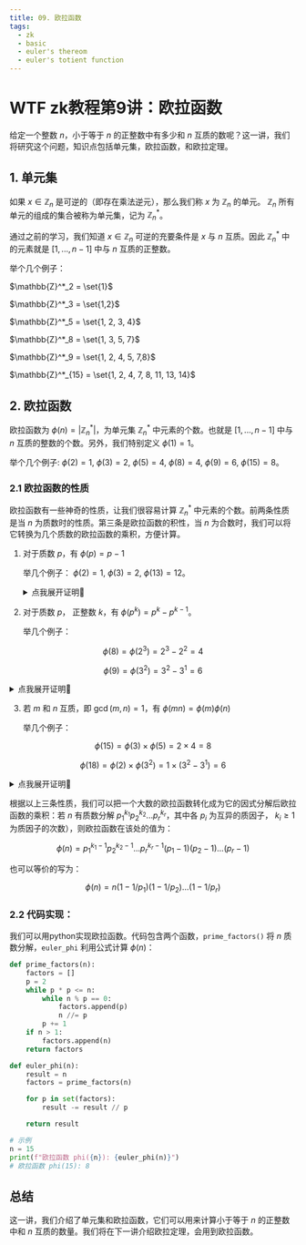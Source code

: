 ```yaml
---
title: 09. 欧拉函数
tags:
  - zk
  - basic
  - euler's thereom
  - euler's totient function 
---
```


# WTF zk教程第9讲：欧拉函数

给定一个整数 $n$，小于等于 $n$ 的正整数中有多少和 $n$ 互质的数呢？这一讲，我们将研究这个问题，知识点包括单元集，欧拉函数，和欧拉定理。

## 1. 单元集

如果 $x \in \mathbb{Z}_n$ 是可逆的（即存在乘法逆元），那么我们称 $x$ 为 $\mathbb{Z}_n$ 的单元。 $\mathbb{Z}_n$ 所有单元的组成的集合被称为单元集，记为 $\mathbb{Z}_n^*$。

通过之前的学习，我们知道 $x \in \mathbb{Z}_n$ 可逆的充要条件是 $x$ 与 $n$ 互质。因此 $\mathbb{Z}_n^*$ 中的元素就是 $[1, ..., n-1]$ 中与 $n$ 互质的正整数。

举个几个例子：

$\mathbb{Z}^*_2 = \set{1}$

$\mathbb{Z}^*_3 = \set{1,2}$

$\mathbb{Z}^*_5 = \set{1, 2, 3, 4}$

$\mathbb{Z}^*_8 = \set{1, 3, 5, 7}$

$\mathbb{Z}^*_9 = \set{1, 2, 4, 5, 7,8}$

$\mathbb{Z}^*_{15} = \set{1, 2, 4, 7, 8, 11, 13, 14}$

## 2. 欧拉函数

欧拉函数为 $\phi(n) = \left| \mathbb{Z}_n^* \right|$，为单元集 $\mathbb{Z}_n^*$ 中元素的个数。也就是 $[1, ..., n-1]$ 中与 $n$ 互质的整数的个数。另外，我们特别定义 $\phi(1) = 1$。

举个几个例子: $\phi(2) = 1$, $\phi(3) = 2$, $\phi(5) = 4$, $\phi(8) = 4$, $\phi(9) = 6$, $\phi(15) = 8$。

### 2.1 欧拉函数的性质

欧拉函数有一些神奇的性质，让我们很容易计算 $\mathbb{Z}_n^*$ 中元素的个数。前两条性质是当 $n$ 为质数时的性质。第三条是欧拉函数的积性，当 $n$ 为合数时，我们可以将它转换为几个质数的欧拉函数的乘积，方便计算。

1. 对于质数 $p$，有 $\phi(p) = p-1$

    举几个例子： $\phi(2) = 1$, $\phi(3)=2$, $\phi(13)=12$。
    <details><summary>点我展开证明👀</summary>
    由于 $p$ 为质数，所以任意 $x \in \mathbb{Z}_p$ 都与 $p$ 互质，也就是 $[1, ..., p-1]$，共 $p-1$ 个元素。
    </details>

2. 对于质数 $p$， 正整数 $k$，有 $\phi(p^k) = p^k - p ^{k-1}$。

    举几个例子： 

$$
\phi(8)= \phi(2^3) = 2^3 - 2^2 = 4
$$

$$
\phi(9)=\phi(3^2) = 3^2 - 3^1 = 6
$$

<details><summary>点我展开证明👀</summary>
在 $[1, ..., p^k]$ 中共有 $p^k$ 个元素。由于 $p$ 为质数，因此其中仅有 $p$ 的倍数 $[p, 2p, 3p, ..., p^k -p, p^k]$ 可以被 $p$ 整除，不与 $p$ 互质。所以，每 $p$ 个数中，仅有 $1$ 个数不与 $p$ 互质，这样的数总共有 $p^k / p = p^{k-1}$ 个。因此，与 $p$ 互质的数共有 $p^k - p ^{k-1}$ 个， $\phi(p^k) = p^k - p ^{k-1}$。
</details>

3. 若 $m$ 和 $n$ 互质，即 $\gcd(m,n)=1$，有 $\phi(mn) = \phi(m)\phi(n)$

    举几个例子： 
    
$$
\phi(15)= \phi(3) \times \phi(5) = 2 \times 4 = 8
$$

$$
\phi(18)= \phi(2) \times \phi(3^2) = 1 \times (3^2 - 3^1) = 6
$$


<details><summary>点我展开证明👀</summary>
我们要证明 ${ \mathbb{Z}_{mn}^* }$ 和 $\mathbb{Z}_m^* \times \mathbb{Z}_n^*$ 存在双射关系，即 ${\mathbb{Z}_{mn}^*}$ 和 $\mathbb{Z}_m^* \times \mathbb{Z}_n^*$ 的元素一一对应，那么他们的元素个数就是相等的。而左边元素的个数是 $\phi(mn)$，右边的是 $\phi(m)\phi(n)$，因此 $\phi(mn) = \phi(m)\phi(n)$。

我们建立一个映射关系 $f: \mathbb{Z}_{mn}^* \to{\mathbb{Z}_m^* \times \mathbb{Z}_n^*}$，它对模 $m$ 和模 $n$ 的余数 $a, b$ 都是唯一确定的，所以这个映射是定义明确的。

**满射**: 由于 $m$ 和 $n$ 互质，通过中国剩余定理，我们知道对于任意的 $(a, b) \in \mathbb{Z}_m^* \times \mathbb{Z}_m^*$，考虑同余方程系统：

$$ 
x \equiv a \pmod{n}
$$

$$
x \equiv b \pmod{m}
$$

，有唯一解 $x$。因此，对于 $\mathbb{Z}_m^* \times \mathbb{Z}_m^*$ 中的任意元素，都存在一个 $x$ 使得 $f(x) = (a, b)$。因此 $f$ 是满射，也就是说映射覆盖了整个集合 $\mathbb{Z}_m^* \times \mathbb{Z}_n^*$。

**单射**: 假设有两个不同的元素 $x_1$ 和 $x_2$。就有 $f(x_1) = f(x_2)$，也就是 

$$
(x_1 \mod n, x_1 \mod m) = (x_2 \mod n, x_2 \mod m)
$$

这意味着 $x_1 \equiv x_2 \pmod{n}$ 且 $x_1 \equiv x_2 \pmod{m}$。因此有 $x_1 \equiv x_2 \pmod{nm}$。因此，$x_1$ 和 $x_2$ 在模 $nm$ 下是相等的，证明了 $f$ 是单射。

由于 $f$ 既是满射又是单射，则 $f$ 是双射。因此 ${\mathbb{Z}_{mn}^*}$ 和 $\mathbb{Z}_m^* \times \mathbb{Z}_n^*$ 存在双射关系，它们的元素一一对应，有 $\phi(mn) = \phi(m)\phi(n)$。
</details>

根据以上三条性质，我们可以把一个大数的欧拉函数转化成为它的因式分解后欧拉函数的乘积：若 $n$ 有质数分解 $p_1^{k_1}p_2^{k_2}...p_r^{k_r}$，其中各 $p_{i}$ 为互异的质因子， $k_i \ge 1$ 为质因子的次数），则欧拉函数在该处的值为：

$$
\phi(n)= p_1^{k_1-1}p_2^{k_2-1}...p_r^{k_r-1} (p_1 - 1) (p_2 -1)...(p_r-1) 
$$

也可以等价的写为：

$$
\phi(n)= n (1 - 1/p_1) (1 -1/p_2)...(1-1/p_r) 
$$

### 2.2 代码实现：

我们可以用python实现欧拉函数。代码包含两个函数，`prime_factors()` 将 $n$ 质数分解，`euler_phi` 利用公式计算 $\phi(n)$：

```python
def prime_factors(n):
    factors = []
    p = 2
    while p * p <= n:
        while n % p == 0:
            factors.append(p)
            n //= p
        p += 1
    if n > 1:
        factors.append(n)
    return factors

def euler_phi(n):
    result = n
    factors = prime_factors(n)

    for p in set(factors):
        result -= result // p

    return result

# 示例
n = 15
print(f"欧拉函数 phi({n}): {euler_phi(n)}")
# 欧拉函数 phi(15): 8
```

## 总结

这一讲，我们介绍了单元集和欧拉函数，它们可以用来计算小于等于 $n$ 的正整数中和 $n$ 互质的数量。我们将在下一讲介绍欧拉定理，会用到欧拉函数。

